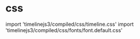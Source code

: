 # css
import 'timelinejs3/compiled/css/timeline.css'
import 'timelinejs3/compiled/css/fonts/font.default.css'
